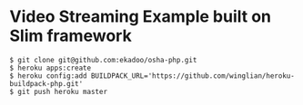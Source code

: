# Video Streaming Example built on Slim framework
    
    $ git clone git@github.com:ekadoo/osha-php.git
    $ heroku apps:create 
    $ heroku config:add BUILDPACK_URL='https://github.com/winglian/heroku-buildpack-php.git'
    $ git push heroku master

